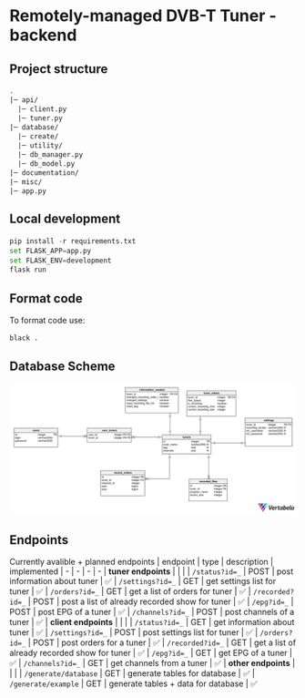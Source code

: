 # Remotely-managed DVB-T Tuner - backend 

## Project structure
```
.
|─ api/                 
  |─ client.py
  |─ tuner.py
|─ database/
  |─ create/
  |─ utility/
  |─ db_manager.py
  |─ db_model.py
|─ documentation/
|─ misc/
|─ app.py
```

## Local development
```python
pip install -r requirements.txt
set FLASK_APP=app.py
set FLASK_ENV=development
flask run
```

## Format code
To format code use:
```
black .
```

## Database Scheme
![db-scheme](documentation/dbscheme.png)



## Endpoints

Currently avalible + planned endpoints
| endpoint                  | type  | description                                       | implemented
| -                         | -     | -                                                 |  - 
| **tuner endpoints**       |       |                                                   | 
| `/status?id=_`            | POST  | post information about tuner                      | ✅
| `/settings?id=_`          | GET   | get settings list for tuner                       | ✅
| `/orders?id=_`            | GET   | get a list of orders for tuner                    | ✅
| `/recorded?id=_`          | POST  | post a list of already recorded show for tuner    | ✅
| `/epg?id=_`               | POST  | post EPG of a tuner                               | ✅
| `/channels?id=_`          | POST  | post channels of a tuner                          | ✅
| **client endpoints**      |       |                                                   | 
| `/status?id=_`            | GET   | get information about tuner                       | ✅
| `/settings?id=_`          | POST  | post settings list for tuner                      | ✅
| `/orders?id=_`            | POST  | post orders for a tuner                           | ✅
| `/recorded?id=_`          | GET   | get a list of already recorded show for tuner     | ✅
| `/epg?id=_`               | GET   | get EPG of a tuner                                | ✅
| `/channels?id=_`          | GET   | get channels from a tuner                         | ✅
| **other endpoints**       |       |                                                   |
| `/generate/database`      | GET   | generate tables for database                      | ✅
| `/generate/example`       | GET   | generate tables + data for database               | ✅